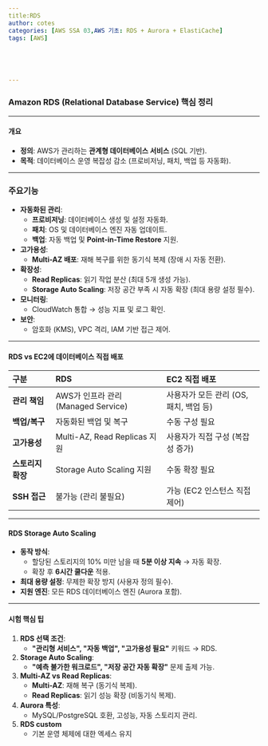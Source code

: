 ```yaml
---
title:RDS
author: cotes   
categories: [AWS SSA 03,AWS 기초: RDS + Aurora + ElastiCache]
tags: [AWS]





---
```


### **Amazon RDS (Relational Database Service) 핵심 정리**

------

#### **개요**

- **정의**: AWS가 관리하는 **관계형 데이터베이스 서비스** (SQL 기반).
- **목적**: 데이터베이스 운영 복잡성 감소 (프로비저닝, 패치, 백업 등 자동화).

------

### 주요기능

- **자동화된 관리**:
  - **프로비저닝**: 데이터베이스 생성 및 설정 자동화.
  - **패치**: OS 및 데이터베이스 엔진 자동 업데이트.
  - **백업**: 자동 백업 및 **Point-in-Time Restore** 지원.
- **고가용성**:
  - **Multi-AZ 배포**: 재해 복구를 위한 동기식 복제 (장애 시 자동 전환).
- **확장성**:
  - **Read Replicas**: 읽기 작업 분산 (최대 5개 생성 가능).
  - **Storage Auto Scaling**: 저장 공간 부족 시 자동 확장 (최대 용량 설정 필수).
- **모니터링**:
  - CloudWatch 통합 → 성능 지표 및 로그 확인.
- **보안**:
  - 암호화 (KMS), VPC 격리, IAM 기반 접근 제어.

------

#### **RDS vs EC2에 데이터베이스 직접 배포**

| **구분**          | **RDS**                             | **EC2 직접 배포**                      |
| :---------------- | :---------------------------------- | :------------------------------------- |
| **관리 책임**     | AWS가 인프라 관리 (Managed Service) | 사용자가 모든 관리 (OS, 패치, 백업 등) |
| **백업/복구**     | 자동화된 백업 및 복구               | 수동 구성 필요                         |
| **고가용성**      | Multi-AZ, Read Replicas 지원        | 사용자가 직접 구성 (복잡성 증가)       |
| **스토리지 확장** | Storage Auto Scaling 지원           | 수동 확장 필요                         |
| **SSH 접근**      | 불가능 (관리 불필요)                | 가능 (EC2 인스턴스 직접 제어)          |



------

#### **RDS Storage Auto Scaling**

- **동작 방식**:
  - 할당된 스토리지의 10% 미만 남을 때 **5분 이상 지속** → 자동 확장.
  - 확장 후 **6시간 쿨다운** 적용.
- **최대 용량 설정**: 무제한 확장 방지 (사용자 정의 필수).
- **지원 엔진**: 모든 RDS 데이터베이스 엔진 (Aurora 포함).

------

#### **시험 핵심 팁**

1. **RDS 선택 조건**:
   - **"관리형 서비스", "자동 백업", "고가용성 필요"** 키워드 → RDS.
2. **Storage Auto Scaling**:
   - **"예측 불가한 워크로드", "저장 공간 자동 확장"** 문제 출제 가능.
3. **Multi-AZ vs Read Replicas**:
   - **Multi-AZ**: 재해 복구 (동기식 복제).
   - **Read Replicas**: 읽기 성능 확장 (비동기식 복제).
4. **Aurora 특성**:
   - MySQL/PostgreSQL 호환, 고성능, 자동 스토리지 관리.
5. **RDS custom**
   * 기본 운영 체제에 대한 엑세스 유지